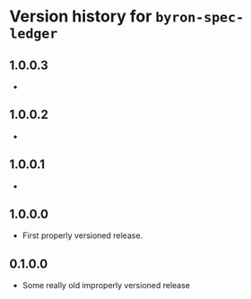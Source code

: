 # Version history for `byron-spec-ledger`

## 1.0.0.3

*

## 1.0.0.2

*

## 1.0.0.1

*

## 1.0.0.0

* First properly versioned release.

## 0.1.0.0

* Some really old improperly versioned release
